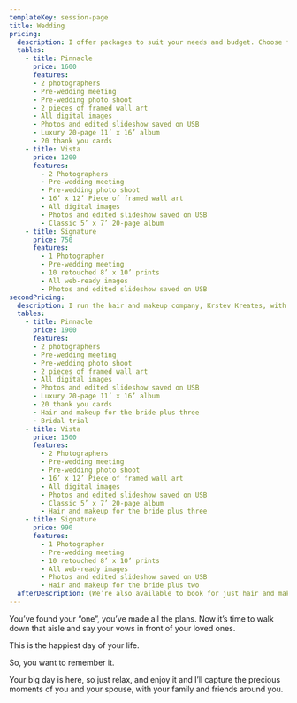 ```yaml
---
templateKey: session-page
title: Wedding
pricing:
  description: I offer packages to suit your needs and budget. Choose from the options below and please get in touch if you’d like anything a little different.
  tables:
    - title: Pinnacle
      price: 1600
      features:
      - 2 photographers
      - Pre-wedding meeting
      - Pre-wedding photo shoot
      - 2 pieces of framed wall art
      - All digital images
      - Photos and edited slideshow saved on USB
      - Luxury 20-page 11’ x 16’ album
      - 20 thank you cards
    - title: Vista
      price: 1200
      features:
        - 2 Photographers
        - Pre-wedding meeting
        - Pre-wedding photo shoot
        - 16’ x 12’ Piece of framed wall art
        - All digital images
        - Photos and edited slideshow saved on USB
        - Classic 5’ x 7’ 20-page album
    - title: Signature
      price: 750
      features:
        - 1 Photographer
        - Pre-wedding meeting
        - 10 retouched 8’ x 10’ prints
        - All web-ready images
        - Photos and edited slideshow saved on USB
secondPricing:
  description: I run the hair and makeup company, Krstev Kreates, with my husband Zoran. I am a qualified, experienced makeup artist and Zoran is an accomplished hairdresser. It makes your wedding day go even smoother (and saves you money) to have the same team do your photography and makeup. If you’d like to book us for both, here are the price packages.
  tables:
    - title: Pinnacle
      price: 1900
      features:
      - 2 photographers
      - Pre-wedding meeting
      - Pre-wedding photo shoot
      - 2 pieces of framed wall art
      - All digital images
      - Photos and edited slideshow saved on USB
      - Luxury 20-page 11’ x 16’ album
      - 20 thank you cards
      - Hair and makeup for the bride plus three 
      - Bridal trial
    - title: Vista
      price: 1500
      features:
        - 2 Photographers
        - Pre-wedding meeting
        - Pre-wedding photo shoot
        - 16’ x 12’ Piece of framed wall art
        - All digital images
        - Photos and edited slideshow saved on USB
        - Classic 5’ x 7’ 20-page album
        - Hair and makeup for the bride plus three
    - title: Signature
      price: 990
      features:
        - 1 Photographer
        - Pre-wedding meeting
        - 10 retouched 8’ x 10’ prints
        - All web-ready images
        - Photos and edited slideshow saved on USB
        - Hair and makeup for the bride plus two
  afterDescription: (We’re also available to book for just hair and makeup should you wish, please head to <a href="https://www.facebook.com/krstevkreates/">Krstev Kreates</a> for info)
---
```

You’ve found your “one”, you’ve made all the plans. Now it’s time to walk down that aisle
and say your vows in front of your loved ones.

This is the happiest day of your life.

So, you want to remember it.

Your big day is here, so just relax, and enjoy it and I’ll capture the precious moments of you
and your spouse, with your family and friends around you.